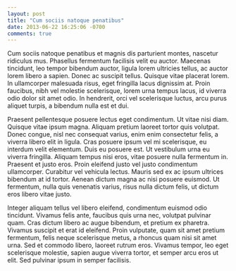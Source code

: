 ```yaml
---
layout: post
title: "Cum sociis natoque penatibus"
date: 2013-06-22 16:25:06 -0700
comments: true
---
```


Cum sociis natoque penatibus et magnis dis parturient montes, nascetur ridiculus mus. Phasellus fermentum facilisis velit eu auctor. Maecenas tincidunt, leo tempor bibendum auctor, ligula lorem ultricies tellus, ac auctor lorem libero a sapien. Donec ac suscipit tellus. Quisque vitae placerat lorem. In ullamcorper malesuada risus, eget fringilla lacus dignissim at. Proin faucibus, nibh vel molestie scelerisque, lorem urna tempus lacus, id viverra odio dolor sit amet odio. In hendrerit, orci vel scelerisque luctus, arcu purus aliquet turpis, a bibendum nulla est et dui.

Praesent pellentesque posuere lectus eget condimentum. Ut vitae nisi diam. Quisque vitae ipsum magna. Aliquam pretium laoreet tortor quis volutpat. Donec congue, nisl nec consequat varius, enim enim consectetur felis, a viverra libero elit in ligula. Cras posuere ipsum vel mi scelerisque, eu interdum velit elementum. Duis eu posuere est. Ut vestibulum urna eu viverra fringilla. Aliquam tempus nisi eros, vitae posuere nulla fermentum in. Praesent et justo eros. Proin eleifend justo vel justo condimentum ullamcorper. Curabitur vel vehicula lectus. Mauris sed ex ac ipsum ultrices bibendum at id tortor. Aenean dictum magna ac nisi posuere euismod. Ut fermentum, nulla quis venenatis varius, risus nulla dictum felis, ut dictum eros libero vitae justo.

Integer aliquam tellus vel libero eleifend, condimentum euismod odio tincidunt. Vivamus felis ante, faucibus quis urna nec, volutpat pulvinar quam. Cras dictum libero ac augue bibendum, et pretium ex pharetra. Vivamus suscipit et erat id eleifend. Proin vulputate, quam sit amet pretium fermentum, felis neque scelerisque metus, a rhoncus quam nisi sit amet urna. Sed et commodo libero, laoreet rutrum eros. Vivamus tempor, leo eget scelerisque molestie, sapien augue viverra tortor, et semper arcu eros ut elit. Sed pulvinar ipsum in semper facilisis.
